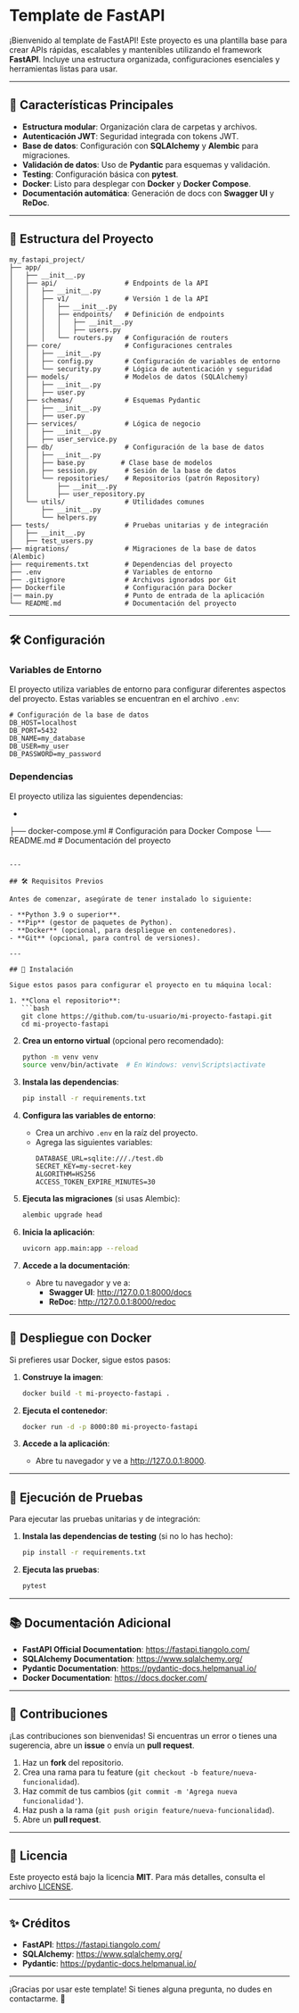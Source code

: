 # Template de FastAPI

¡Bienvenido al template de FastAPI! Este proyecto es una plantilla base para crear APIs rápidas, escalables y mantenibles utilizando el framework **FastAPI**. Incluye una estructura organizada, configuraciones esenciales y herramientas listas para usar.

---

## 🚀 Características Principales

- **Estructura modular**: Organización clara de carpetas y archivos.
- **Autenticación JWT**: Seguridad integrada con tokens JWT.
- **Base de datos**: Configuración con **SQLAlchemy** y **Alembic** para migraciones.
- **Validación de datos**: Uso de **Pydantic** para esquemas y validación.
- **Testing**: Configuración básica con **pytest**.
- **Docker**: Listo para desplegar con **Docker** y **Docker Compose**.
- **Documentación automática**: Generación de docs con **Swagger UI** y **ReDoc**.

---

## 📂 Estructura del Proyecto

```
my_fastapi_project/
├── app/
│   ├── __init__.py
│   ├── api/                 # Endpoints de la API
│   │   ├── __init__.py
│   │   ├── v1/              # Versión 1 de la API
│   │   │   ├── __init__.py
│   │   │   ├── endpoints/   # Definición de endpoints
│   │   │   │   ├── __init__.py
│   │   │   │   ├── users.py
│   │   │   └── routers.py   # Configuración de routers
│   ├── core/                # Configuraciones centrales
│   │   ├── __init__.py
│   │   ├── config.py        # Configuración de variables de entorno
│   │   └── security.py      # Lógica de autenticación y seguridad
│   ├── models/              # Modelos de datos (SQLAlchemy)
│   │   ├── __init__.py
│   │   ├── user.py
│   ├── schemas/             # Esquemas Pydantic
│   │   ├── __init__.py
│   │   ├── user.py
│   ├── services/            # Lógica de negocio
│   │   ├── __init__.py
│   │   ├── user_service.py
│   ├── db/                  # Configuración de la base de datos
│   │   ├── __init__.py
│   │   ├── base.py         # Clase base de modelos
│   │   ├── session.py       # Sesión de la base de datos
│   │   └── repositories/    # Repositorios (patrón Repository)
│   │       ├── __init__.py
│   │       ├── user_repository.py
│   └── utils/               # Utilidades comunes
│       ├── __init__.py
│       └── helpers.py
├── tests/                   # Pruebas unitarias y de integración
│   ├── __init__.py
│   ├── test_users.py
├── migrations/              # Migraciones de la base de datos (Alembic)
├── requirements.txt         # Dependencias del proyecto
├── .env                     # Variables de entorno
├── .gitignore               # Archivos ignorados por Git
├── Dockerfile               # Configuración para Docker
|── main.py                  # Punto de entrada de la aplicación
└── README.md                # Documentación del proyecto
```

---

## 🛠️ Configuración

### Variables de Entorno

El proyecto utiliza variables de entorno para configurar diferentes aspectos del proyecto. Estas variables se encuentran en el archivo `.env`:

```
# Configuración de la base de datos
DB_HOST=localhost
DB_PORT=5432
DB_NAME=my_database
DB_USER=my_user
DB_PASSWORD=my_password
```

### Dependencias

El proyecto utiliza las siguientes dependencias:

-
├── docker-compose.yml       # Configuración para Docker Compose
└── README.md                # Documentación del proyecto
```

---

## 🛠️ Requisitos Previos

Antes de comenzar, asegúrate de tener instalado lo siguiente:

- **Python 3.9 o superior**.
- **Pip** (gestor de paquetes de Python).
- **Docker** (opcional, para despliegue en contenedores).
- **Git** (opcional, para control de versiones).

---

## 🚀 Instalación

Sigue estos pasos para configurar el proyecto en tu máquina local:

1. **Clona el repositorio**:
   ```bash
   git clone https://github.com/tu-usuario/mi-proyecto-fastapi.git
   cd mi-proyecto-fastapi
   ```

2. **Crea un entorno virtual** (opcional pero recomendado):
   ```bash
   python -m venv venv
   source venv/bin/activate  # En Windows: venv\Scripts\activate
   ```

3. **Instala las dependencias**:
   ```bash
   pip install -r requirements.txt
   ```

4. **Configura las variables de entorno**:
   - Crea un archivo `.env` en la raíz del proyecto.
   - Agrega las siguientes variables:
     ```plaintext
     DATABASE_URL=sqlite:///./test.db
     SECRET_KEY=my-secret-key
     ALGORITHM=HS256
     ACCESS_TOKEN_EXPIRE_MINUTES=30
     ```

5. **Ejecuta las migraciones** (si usas Alembic):
   ```bash
   alembic upgrade head
   ```

6. **Inicia la aplicación**:
   ```bash
   uvicorn app.main:app --reload
   ```

7. **Accede a la documentación**:
   - Abre tu navegador y ve a:
     - **Swagger UI**: http://127.0.0.1:8000/docs
     - **ReDoc**: http://127.0.0.1:8000/redoc

---

## 🐳 Despliegue con Docker

Si prefieres usar Docker, sigue estos pasos:

1. **Construye la imagen**:
   ```bash
   docker build -t mi-proyecto-fastapi .
   ```

2. **Ejecuta el contenedor**:
   ```bash
   docker run -d -p 8000:80 mi-proyecto-fastapi
   ```

3. **Accede a la aplicación**:
   - Abre tu navegador y ve a http://127.0.0.1:8000.

---

## 🧪 Ejecución de Pruebas

Para ejecutar las pruebas unitarias y de integración:

1. **Instala las dependencias de testing** (si no lo has hecho):
   ```bash
   pip install -r requirements.txt
   ```

2. **Ejecuta las pruebas**:
   ```bash
   pytest
   ```

---

## 📚 Documentación Adicional

- **FastAPI Official Documentation**: https://fastapi.tiangolo.com/
- **SQLAlchemy Documentation**: https://www.sqlalchemy.org/
- **Pydantic Documentation**: https://pydantic-docs.helpmanual.io/
- **Docker Documentation**: https://docs.docker.com/

---

## 🤝 Contribuciones

¡Las contribuciones son bienvenidas! Si encuentras un error o tienes una sugerencia, abre un **issue** o envía un **pull request**.

1. Haz un **fork** del repositorio.
2. Crea una rama para tu feature (`git checkout -b feature/nueva-funcionalidad`).
3. Haz commit de tus cambios (`git commit -m 'Agrega nueva funcionalidad'`).
4. Haz push a la rama (`git push origin feature/nueva-funcionalidad`).
5. Abre un **pull request**.

---

## 📄 Licencia

Este proyecto está bajo la licencia **MIT**. Para más detalles, consulta el archivo [LICENSE](LICENSE).

---

## ✨ Créditos

- **FastAPI**: https://fastapi.tiangolo.com/
- **SQLAlchemy**: https://www.sqlalchemy.org/
- **Pydantic**: https://pydantic-docs.helpmanual.io/

---

¡Gracias por usar este template! Si tienes alguna pregunta, no dudes en contactarme. 🚀